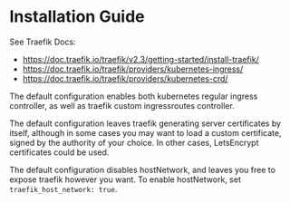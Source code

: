 # Installation Guide

See Traefik Docs:

 * https://doc.traefik.io/traefik/v2.3/getting-started/install-traefik/
 * https://doc.traefik.io/traefik/providers/kubernetes-ingress/
 * https://doc.traefik.io/traefik/providers/kubernetes-crd/

The default configuration enables both kubernetes regular ingress controller,
as well as traefik custom ingressroutes controller.

The default configuration leaves traefik generating server certificates by
itself, although in some cases you may want to load a custom certificate, signed
by the authority of your choice. In other cases, LetsEncrypt certificates could
be used.

The default configuration disables hostNetwork, and leaves you free to expose
traefik however you want. To enable hostNetwork, set
`traefik_host_network: true`.
